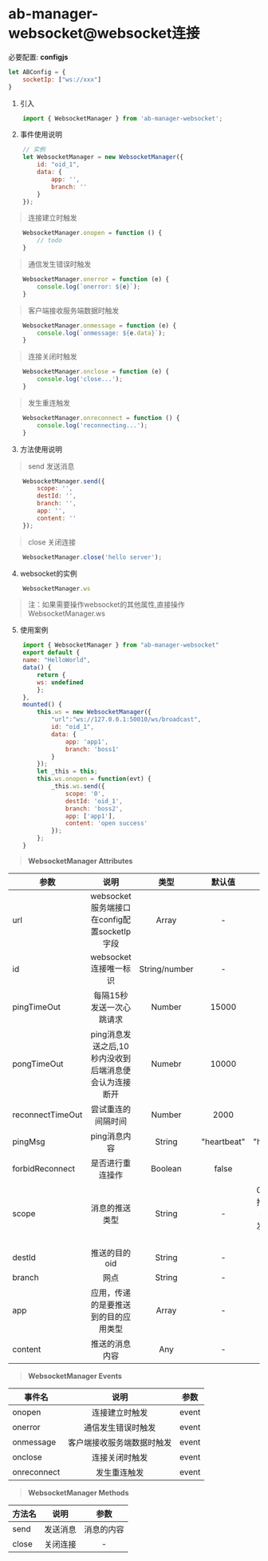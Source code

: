 # ab-manager-websocket@websocket连接

必要配置:
**configjs**
```js
let ABConfig = {
    socketIp: ["ws://xxx"]
}
```
1. 引入
```js
    import { WebsocketManager } from 'ab-manager-websocket';
```
2. 事件使用说明
```js
    // 实例
    let WebsocketManager = new WebsocketManager({
        id: "oid_1",
        data: {
            app: '',
            branch: ''
        }
    });
```

> 连接建立时触发
```js
    WebsocketManager.onopen = function () {
        // todo
    }
```
> 通信发生错误时触发
```js
    WebsocketManager.onerror = function (e) {
        console.log(`onerror: ${e}`);
    }
```
> 客户端接收服务端数据时触发
```js
    WebsocketManager.onmessage = function (e) {
        console.log(`onmessage: ${e.data}`);
    }
```
> 连接关闭时触发
```js
    WebsocketManager.onclose = function (e) {
        console.log('close...');
    }
```
> 发生重连触发
```js
    WebsocketManager.onreconnect = function () {
        console.log('reconnecting...');
    }
```
3. 方法使用说明
> send 发送消息
```js
    WebsocketManager.send({
        scope: '',
        destId: '',
        branch: '',
        app: '',
        content: ''
    });
```
> close 关闭连接
```js
    WebsocketManager.close('hello server');
```
4. websocket的实例
```js
    WebsocketManager.ws  
```
> 注：如果需要操作websocket的其他属性,直接操作WebsocketManager.ws

5. 使用案例
```js
    import { WebsocketManager } from "ab-manager-websocket"
    export default {
    name: "HelloWorld",
    data() {
        return {
        ws: undefined
        };
    },
    mounted() {
        this.ws = new WebsocketManager({
            "url":"ws://127.0.0.1:50010/ws/broadcast",
            id: "oid_1",
            data: {
                app: 'app1',
                branch: 'boss1'
            }
        });
        let _this = this;
        this.ws.onopen = function(evt) {
            _this.ws.send({
                scope: '0',
                destId: 'oid_1',
                branch: 'boss2',
                app: ['app1'],
                content: 'open success'
            });
        };
    }
```
> **WebsocketManager Attributes**

| 参数             | 说明                                                          | 类型    | 默认值      | 可选值 |
| ---------------- | :-----------------------------------------------------------: | :-----: | :---------: | :---------: | 
| url              | websocket服务端接口在config配置socketIp字段 | Array | - | - |
| id              | websocket连接唯一标识 | String/number | - | - |
| pingTimeOut      | 每隔15秒发送一次心跳请求 | Number | 15000 | - |
| pongTimeOut      | ping消息发送之后,10秒内没收到后端消息便会认为连接断开 | Numebr | 10000 | - |
| reconnectTimeOut | 尝试重连的间隔时间 | Number  | 2000 | - |
| pingMsg          | ping消息内容 | String  | "heartbeat" | "heartbeat" |
| forbidReconnect  | 是否进行重连操作 | Boolean | false | - |
| scope  | 消息的推送类型 | String | - | 0代表单点推送，1代表网点群发，2代表全行群发 |
| destId  | 推送的目的oid | String | - | - |
| branch  | 网点 | String | - | - |
| app  | 应用，传递的是要推送到的目的应用类型 | Array | - | - |
| content  | 推送的消息内容 | Any | - | - |

> **WebsocketManager Events**

| 事件名      | 说明                       | 参数  |
| ----------- | :------------------------:| :---: |
| onopen      | 连接建立时触发             | event |
| onerror     | 通信发生错误时触发         | event |
| onmessage   | 客户端接收服务端数据时触发  | event |
| onclose     | 连接关闭时触发             | event |
| onreconnect | 发生重连触发               | event |

> **WebsocketManager Methods**

| 方法名 | 说明     | 参数       |
| ------ | :------: | :--------: |
| send   | 发送消息 | 消息的内容 |
| close  | 关闭连接 | -          |
